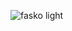 ![fasko light]([https://github.com/fasko-app/.github/blob/main/profile/fasko-light.png?raw=true](https://avatars.githubusercontent.com/u/105215824?s=200&v=4))
